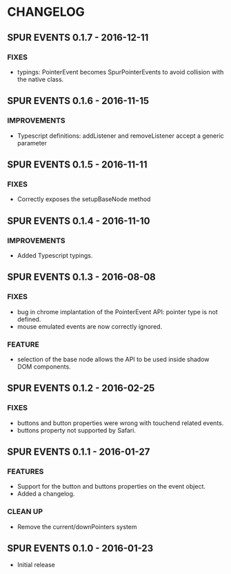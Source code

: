 # CHANGELOG


## SPUR EVENTS 0.1.7 - 2016-12-11

### FIXES
- typings: PointerEvent becomes SpurPointerEvents to avoid collision with the native class.


## SPUR EVENTS 0.1.6 - 2016-11-15

### IMPROVEMENTS
- Typescript definitions: addListener and removeListener accept a generic parameter


## SPUR EVENTS 0.1.5 - 2016-11-11

### FIXES
- Correctly exposes the setupBaseNode method


## SPUR EVENTS 0.1.4 - 2016-11-10

### IMPROVEMENTS
- Added Typescript typings.


## SPUR EVENTS 0.1.3 - 2016-08-08

### FIXES
- bug in chrome implantation of the PointerEvent API: pointer type is not defined.
- mouse emulated events are now correctly ignored.

### FEATURE
- selection of the base node allows the API to be used inside shadow DOM components.


## SPUR EVENTS 0.1.2 - 2016-02-25

### FIXES
- buttons and button properties were wrong with touchend related events.
- buttons property not supported by Safari.


## SPUR EVENTS 0.1.1 - 2016-01-27

### FEATURES
- Support for the button and buttons properties on the event object.
- Added a changelog.

### CLEAN UP
- Remove the current/downPointers system


## SPUR EVENTS 0.1.0 - 2016-01-23

- Initial release
